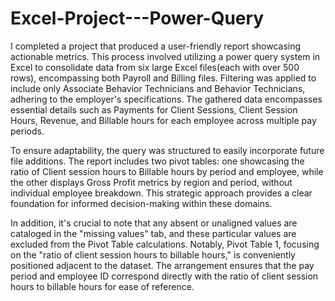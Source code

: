 # Excel-Project---Power-Query

I completed a project that produced a user-friendly report showcasing actionable metrics. This process involved utilizing a power query system in Excel to consolidate data from six large Excel files(each with over 500 rows), encompassing both Payroll and Billing files. Filtering was applied to include only Associate Behavior Technicians and Behavior Technicians, adhering to the employer's specifications. The gathered data encompasses essential details such as Payments for Client Sessions, Client Session Hours, Revenue, and Billable hours for each employee across multiple pay periods.

To ensure adaptability, the query was structured to easily incorporate future file additions. The report includes two pivot tables: one showcasing the ratio of Client session hours to Billable hours by period and employee, while the other displays Gross Profit metrics by region and period, without individual employee breakdown. This strategic approach provides a clear foundation for informed decision-making within these domains.

In addition, it's crucial to note that any absent or unaligned values are cataloged in the "missing values" tab, and these particular values are excluded from the Pivot Table calculations. Notably, Pivot Table 1, focusing on the "ratio of client session hours to billable hours," is conveniently positioned adjacent to the dataset. The arrangement ensures that the pay period and employee ID correspond directly with the ratio of client session hours to billable hours for ease of reference.










